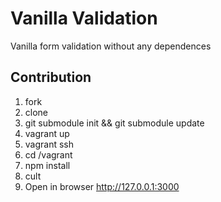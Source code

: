 Vanilla Validation
==================

Vanilla form validation without any dependences


Contribution
------------

1. fork
2. clone
3. git submodule init && git submodule update
4. vagrant up
5. vagrant ssh
6. cd /vagrant
7. npm install
8. cult
9. Open in browser http://127.0.0.1:3000

